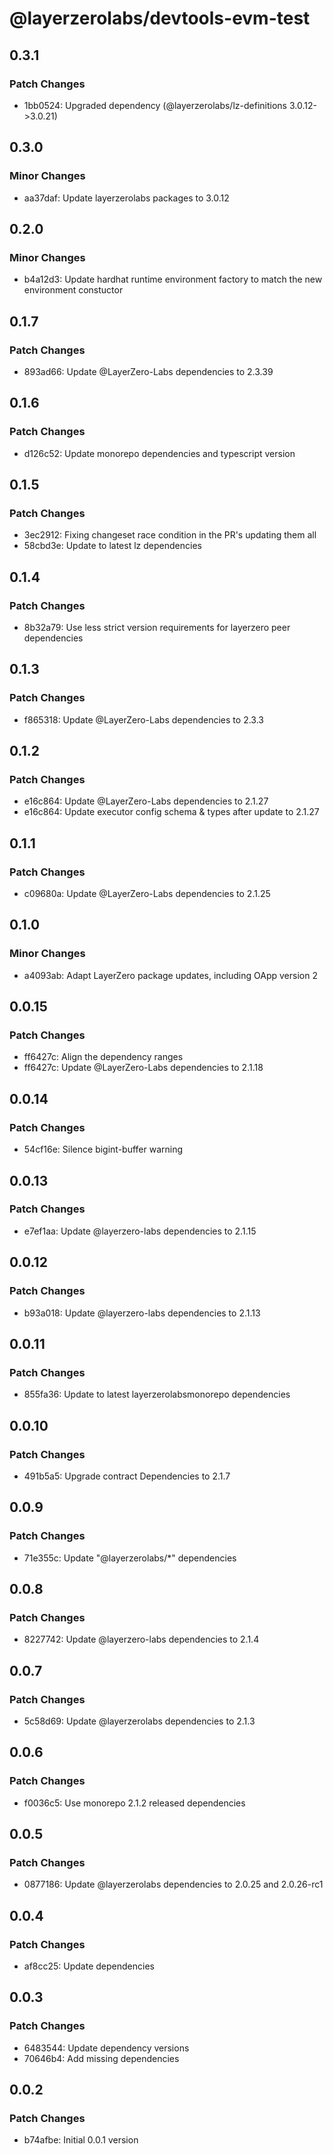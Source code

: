 # @layerzerolabs/devtools-evm-test

## 0.3.1

### Patch Changes

- 1bb0524: Upgraded dependency (@layerzerolabs/lz-definitions 3.0.12->3.0.21)

## 0.3.0

### Minor Changes

- aa37daf: Update layerzerolabs packages to 3.0.12

## 0.2.0

### Minor Changes

- b4a12d3: Update hardhat runtime environment factory to match the new environment constuctor

## 0.1.7

### Patch Changes

- 893ad66: Update @LayerZero-Labs dependencies to 2.3.39

## 0.1.6

### Patch Changes

- d126c52: Update monorepo dependencies and typescript version

## 0.1.5

### Patch Changes

- 3ec2912: Fixing changeset race condition in the PR's updating them all
- 58cbd3e: Update to latest lz dependencies

## 0.1.4

### Patch Changes

- 8b32a79: Use less strict version requirements for layerzero peer dependencies

## 0.1.3

### Patch Changes

- f865318: Update @LayerZero-Labs dependencies to 2.3.3

## 0.1.2

### Patch Changes

- e16c864: Update @LayerZero-Labs dependencies to 2.1.27
- e16c864: Update executor config schema & types after update to 2.1.27

## 0.1.1

### Patch Changes

- c09680a: Update @LayerZero-Labs dependencies to 2.1.25

## 0.1.0

### Minor Changes

- a4093ab: Adapt LayerZero package updates, including OApp version 2

## 0.0.15

### Patch Changes

- ff6427c: Align the dependency ranges
- ff6427c: Update @LayerZero-Labs dependencies to 2.1.18

## 0.0.14

### Patch Changes

- 54cf16e: Silence bigint-buffer warning

## 0.0.13

### Patch Changes

- e7ef1aa: Update @layerzero-labs dependencies to 2.1.15

## 0.0.12

### Patch Changes

- b93a018: Update @layerzero-labs dependencies to 2.1.13

## 0.0.11

### Patch Changes

- 855fa36: Update to latest layerzerolabsmonorepo dependencies

## 0.0.10

### Patch Changes

- 491b5a5: Upgrade contract Dependencies to 2.1.7

## 0.0.9

### Patch Changes

- 71e355c: Update "@layerzerolabs/\*" dependencies

## 0.0.8

### Patch Changes

- 8227742: Update @layerzero-labs dependencies to 2.1.4

## 0.0.7

### Patch Changes

- 5c58d69: Update @layerzerolabs dependencies to 2.1.3

## 0.0.6

### Patch Changes

- f0036c5: Use monorepo 2.1.2 released dependencies

## 0.0.5

### Patch Changes

- 0877186: Update @layerzerolabs dependencies to 2.0.25 and 2.0.26-rc1

## 0.0.4

### Patch Changes

- af8cc25: Update dependencies

## 0.0.3

### Patch Changes

- 6483544: Update dependency versions
- 70646b4: Add missing dependencies

## 0.0.2

### Patch Changes

- b74afbe: Initial 0.0.1 version

